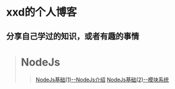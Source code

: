 # xxd的个人博客
## 分享自己学过的知识，或者有趣的事情

> # NodeJs
>> [NodeJs基础(1)--NodeJs介绍](https://github.com/laoxiehhh/laoxiea/issues/1)
>> [NodeJs基础(2)--模块系统](https://github.com/laoxiehhh/laoxiea/issues/2)
